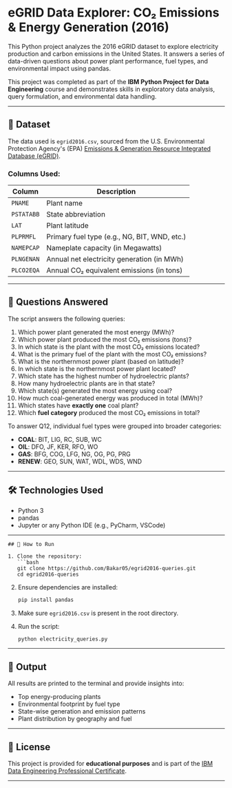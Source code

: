 # eGRID Data Explorer: CO₂ Emissions & Energy Generation (2016)

This Python project analyzes the 2016 eGRID dataset to explore electricity production and carbon emissions in the United States. It answers a series of data-driven questions about power plant performance, fuel types, and environmental impact using pandas.

This project was completed as part of the **IBM Python Project for Data Engineering** course and demonstrates skills in exploratory data analysis, query formulation, and environmental data handling.

---

## 📁 Dataset

The data used is `egrid2016.csv`, sourced from the U.S. Environmental Protection Agency's (EPA) [Emissions & Generation Resource Integrated Database (eGRID)](https://www.epa.gov/energy/emissions-generation-resource-integrated-database-egrid).

### Columns Used:

| Column      | Description                                           |
|-------------|-------------------------------------------------------|
| `PNAME`     | Plant name                                            |
| `PSTATABB`  | State abbreviation                                     |
| `LAT`       | Plant latitude                                         |
| `PLPRMFL`   | Primary fuel type (e.g., NG, BIT, WND, etc.)           |
| `NAMEPCAP`  | Nameplate capacity (in Megawatts)                      |
| `PLNGENAN`  | Annual net electricity generation (in MWh)            |
| `PLCO2EQA`  | Annual CO₂ equivalent emissions (in tons)             |

---

## 🧪 Questions Answered

The script answers the following queries:

1. Which power plant generated the most energy (MWh)?
2. Which power plant produced the most CO₂ emissions (tons)?
3. In which state is the plant with the most CO₂ emissions located?
4. What is the primary fuel of the plant with the most CO₂ emissions?
5. What is the northernmost power plant (based on latitude)?
6. In which state is the northernmost power plant located?
7. Which state has the highest number of hydroelectric plants?
8. How many hydroelectric plants are in that state?
9. Which state(s) generated the most energy using coal?
10. How much coal-generated energy was produced in total (MWh)?
11. Which states have **exactly one** coal plant?
12. Which **fuel category** produced the most CO₂ emissions in total?

To answer Q12, individual fuel types were grouped into broader categories:

- **COAL**: BIT, LIG, RC, SUB, WC  
- **OIL**: DFO, JF, KER, RFO, WO  
- **GAS**: BFG, COG, LFG, NG, OG, PG, PRG  
- **RENEW**: GEO, SUN, WAT, WDL, WDS, WND

---

## 🛠 Technologies Used

- Python 3  
- pandas  
- Jupyter or any Python IDE (e.g., PyCharm, VSCode)

---
````
## 🚀 How to Run

1. Clone the repository:
   ```bash
   git clone https://github.com/Bakar05/egrid2016-queries.git
   cd egrid2016-queries
````

2. Ensure dependencies are installed:

   ```bash
   pip install pandas
   ```

3. Make sure `egrid2016.csv` is present in the root directory.

4. Run the script:

   ```bash
   python electricity_queries.py
   ```

---

## 📝 Output

All results are printed to the terminal and provide insights into:

* Top energy-producing plants
* Environmental footprint by fuel type
* State-wise generation and emission patterns
* Plant distribution by geography and fuel

---

## 📄 License

This project is provided for **educational purposes** and is part of the [IBM Data Engineering Professional Certificate](https://www.coursera.org/professional-certificates/ibm-data-engineer).

---
